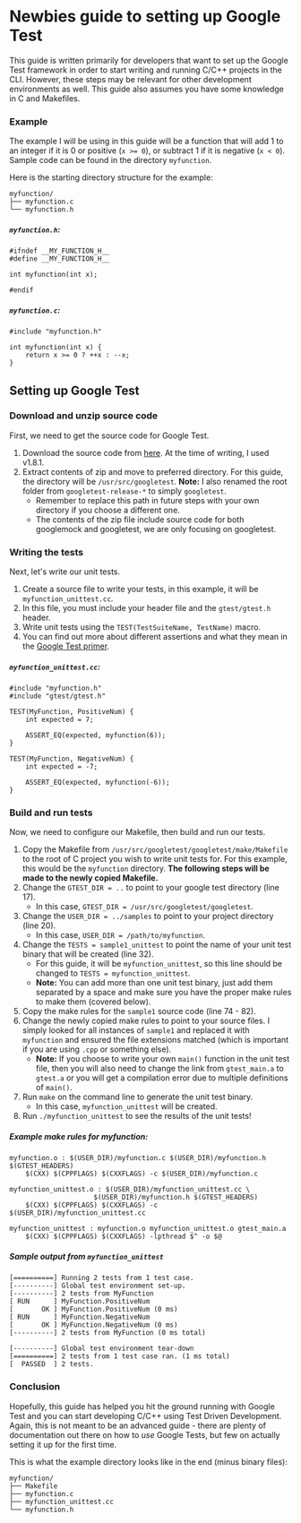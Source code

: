 # Newbies guide to setting up Google Test
This guide is written primarily for developers that want to set up the Google Test framework in order to start writing and running C/C++ projects in the CLI. However, these steps may be relevant for other development environments as well. This guide also assumes you have some knowledge in C and Makefiles.

### Example
The example I will be using in this guide will be a function that will add 1 to an integer if it is 0 or positive (`x >= 0`), or subtract 1 if it is negative (`x < 0`). Sample code can be found in the directory `myfunction`.

Here is the starting directory structure for the example:
```
myfunction/
├── myfunction.c
└── myfunction.h
```

##### `myfunction.h`:
```
#ifndef __MY_FUNCTION_H__
#define __MY_FUNCTION_H__

int myfunction(int x);

#endif
```

##### `myfunction.c`:
```
#include "myfunction.h"

int myfunction(int x) {
    return x >= 0 ? ++x : --x;
}
```

## Setting up Google Test
### Download and unzip source code
First, we need to get the source code for Google Test.
1. Download the source code from [here](https://github.com/google/googletest/releases). At the time of writing, I used v1.8.1.
2. Extract contents of zip and move to preferred directory. For this guide, the directory will be `/usr/src/googletest`. **Note:** I also renamed the root folder from `googletest-release-*` to simply `googletest`.
    * Remember to replace this path in future steps with your own directory if you choose a different one.
    * The contents of the zip file include source code for both googlemock and googletest, we are only focusing on googletest.

### Writing the tests
Next, let's write our unit tests.
1. Create a source file to write your tests, in this example, it will be `myfunction_unittest.cc`.
2. In this file, you must include your header file and the `gtest/gtest.h` header.
3. Write unit tests using the `TEST(TestSuiteName, TestName)` macro.
4. You can find out more about different assertions and what they mean in the [Google Test primer](https://github.com/google/googletest/blob/master/googletest/docs/primer.md).

##### `myfunction_unittest.cc`:
```
#include "myfunction.h"
#include "gtest/gtest.h"

TEST(MyFunction, PositiveNum) {
    int expected = 7;

    ASSERT_EQ(expected, myfunction(6));
}

TEST(MyFunction, NegativeNum) {
    int expected = -7;

    ASSERT_EQ(expected, myfunction(-6));
}
```

### Build and run tests
Now, we need to configure our Makefile, then build and run our tests.
1. Copy the Makefile from `/usr/src/googletest/googletest/make/Makefile` to the root of C project you wish to write unit tests for. For this example, this would be the `myfunction` directory. **The following steps will be made to the newly copied Makefile.**
2. Change the `GTEST_DIR = ..` to point to your google test directory (line 17).
    * In this case, `GTEST_DIR = /usr/src/googletest/googletest`.
3. Change the `USER_DIR = ../samples` to point to your project directory (line 20).
    * In this case, `USER_DIR = /path/to/myfunction`.
4. Change the `TESTS = sample1_unittest` to point the name of your unit test binary that will be created (line 32).
    * For this guide, it will be `myfunction_unittest`, so this line should be changed to `TESTS = myfunction_unittest`.
    * **Note:** You can add more than one unit test binary, just add them separated by a space and make sure you have the proper make rules to make them (covered below).
5. Copy the make rules for the `sample1` source code (line 74 - 82).
6. Change the newly copied make rules to point to your source files. I simply looked for all instances of `sample1` and replaced it with `myfunction` and ensured the file extensions matched (which is important if you are using `.cpp` or something else).
    * **Note:** If you choose to write your own `main()` function in the unit test file, then you will also need to change the link from `gtest_main.a` to `gtest.a` or you will get a compilation error due to multiple definitions of `main()`.
7. Run `make` on the command line to generate the unit test binary.
    * In this case, `myfunction_unittest` will be created.
8. Run `./myfunction_unittest` to see the results of the unit tests!

##### Example make rules for myfunction:
```
myfunction.o : $(USER_DIR)/myfunction.c $(USER_DIR)/myfunction.h $(GTEST_HEADERS)
    $(CXX) $(CPPFLAGS) $(CXXFLAGS) -c $(USER_DIR)/myfunction.c

myfunction_unittest.o : $(USER_DIR)/myfunction_unittest.cc \
                     $(USER_DIR)/myfunction.h $(GTEST_HEADERS)
    $(CXX) $(CPPFLAGS) $(CXXFLAGS) -c $(USER_DIR)/myfunction_unittest.cc

myfunction_unittest : myfunction.o myfunction_unittest.o gtest_main.a
    $(CXX) $(CPPFLAGS) $(CXXFLAGS) -lpthread $^ -o $@
```

##### Sample output from `myfunction_unittest`
```
[==========] Running 2 tests from 1 test case.
[----------] Global test environment set-up.
[----------] 2 tests from MyFunction
[ RUN      ] MyFunction.PositiveNum
[       OK ] MyFunction.PositiveNum (0 ms)
[ RUN      ] MyFunction.NegativeNum
[       OK ] MyFunction.NegativeNum (0 ms)
[----------] 2 tests from MyFunction (0 ms total)

[----------] Global test environment tear-down
[==========] 2 tests from 1 test case ran. (1 ms total)
[  PASSED  ] 2 tests.
```

### Conclusion
Hopefully, this guide has helped you hit the ground running with Google Test and you can start developing C/C++ using Test Driven Development. Again, this is not meant to be an advanced guide - there are plenty of documentation out there on how to _use_ Google Tests, but few on actually setting it up for the first time.

This is what the example directory looks like in the end (minus binary files):
```
myfunction/
├── Makefile
├── myfunction.c
├── myfunction_unittest.cc
└── myfunction.h
```
